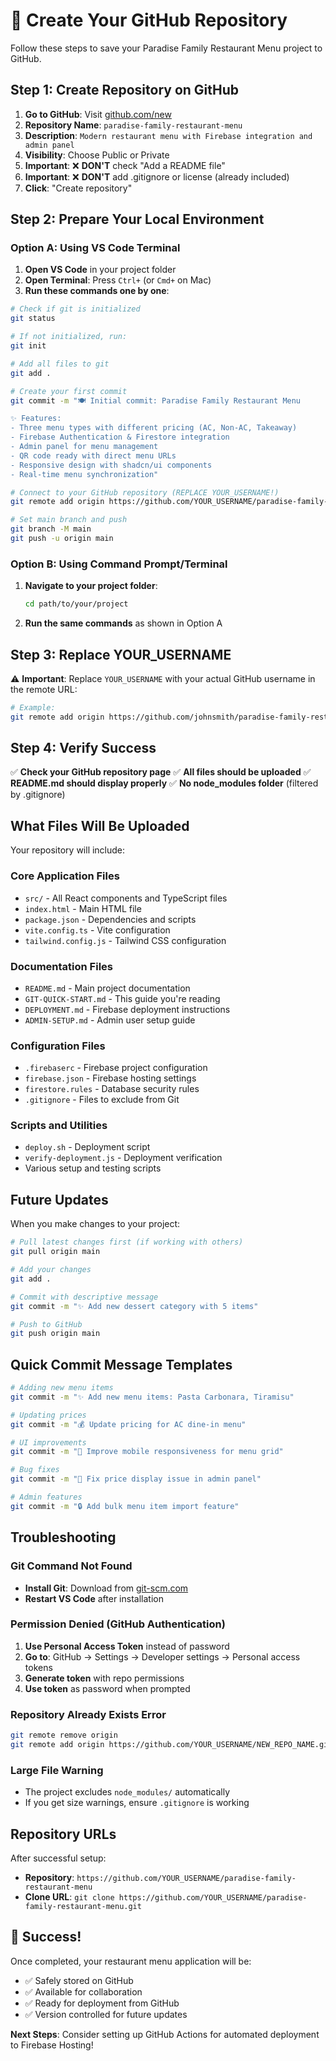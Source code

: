 # 🚀 Create Your GitHub Repository

Follow these steps to save your Paradise Family Restaurant Menu project to GitHub.

## Step 1: Create Repository on GitHub

1. **Go to GitHub**: Visit [github.com/new](https://github.com/new)
2. **Repository Name**: `paradise-family-restaurant-menu`
3. **Description**: `Modern restaurant menu with Firebase integration and admin panel`
4. **Visibility**: Choose Public or Private
5. **Important**: ❌ **DON'T** check "Add a README file"
6. **Important**: ❌ **DON'T** add .gitignore or license (already included)
7. **Click**: "Create repository"

## Step 2: Prepare Your Local Environment

### Option A: Using VS Code Terminal

1. **Open VS Code** in your project folder
2. **Open Terminal**: Press `Ctrl+` (or `Cmd+` on Mac)
3. **Run these commands one by one**:

```bash
# Check if git is initialized
git status

# If not initialized, run:
git init

# Add all files to git
git add .

# Create your first commit
git commit -m "🍽️ Initial commit: Paradise Family Restaurant Menu

✨ Features:
- Three menu types with different pricing (AC, Non-AC, Takeaway)
- Firebase Authentication & Firestore integration
- Admin panel for menu management
- QR code ready with direct menu URLs
- Responsive design with shadcn/ui components
- Real-time menu synchronization"

# Connect to your GitHub repository (REPLACE YOUR_USERNAME!)
git remote add origin https://github.com/YOUR_USERNAME/paradise-family-restaurant-menu.git

# Set main branch and push
git branch -M main
git push -u origin main
```

### Option B: Using Command Prompt/Terminal

1. **Navigate to your project folder**:
   ```bash
   cd path/to/your/project
   ```

2. **Run the same commands** as shown in Option A

## Step 3: Replace YOUR_USERNAME

⚠️ **Important**: Replace `YOUR_USERNAME` with your actual GitHub username in the remote URL:

```bash
# Example:
git remote add origin https://github.com/johnsmith/paradise-family-restaurant-menu.git
```

## Step 4: Verify Success

✅ **Check your GitHub repository page**
✅ **All files should be uploaded**
✅ **README.md should display properly**
✅ **No node_modules folder** (filtered by .gitignore)

## What Files Will Be Uploaded

Your repository will include:

### Core Application Files
- `src/` - All React components and TypeScript files
- `index.html` - Main HTML file
- `package.json` - Dependencies and scripts
- `vite.config.ts` - Vite configuration
- `tailwind.config.js` - Tailwind CSS configuration

### Documentation Files
- `README.md` - Main project documentation
- `GIT-QUICK-START.md` - This guide you're reading
- `DEPLOYMENT.md` - Firebase deployment instructions
- `ADMIN-SETUP.md` - Admin user setup guide

### Configuration Files
- `.firebaserc` - Firebase project configuration
- `firebase.json` - Firebase hosting settings
- `firestore.rules` - Database security rules
- `.gitignore` - Files to exclude from Git

### Scripts and Utilities
- `deploy.sh` - Deployment script
- `verify-deployment.js` - Deployment verification
- Various setup and testing scripts

## Future Updates

When you make changes to your project:

```bash
# Pull latest changes first (if working with others)
git pull origin main

# Add your changes
git add .

# Commit with descriptive message
git commit -m "✨ Add new dessert category with 5 items"

# Push to GitHub
git push origin main
```

## Quick Commit Message Templates

```bash
# Adding new menu items
git commit -m "✨ Add new menu items: Pasta Carbonara, Tiramisu"

# Updating prices
git commit -m "💰 Update pricing for AC dine-in menu"

# UI improvements
git commit -m "🎨 Improve mobile responsiveness for menu grid"

# Bug fixes
git commit -m "🐛 Fix price display issue in admin panel"

# Admin features
git commit -m "🔒 Add bulk menu item import feature"
```

## Troubleshooting

### Git Command Not Found
- **Install Git**: Download from [git-scm.com](https://git-scm.com)
- **Restart VS Code** after installation

### Permission Denied (GitHub Authentication)
1. **Use Personal Access Token** instead of password
2. **Go to**: GitHub → Settings → Developer settings → Personal access tokens
3. **Generate token** with repo permissions
4. **Use token** as password when prompted

### Repository Already Exists Error
```bash
git remote remove origin
git remote add origin https://github.com/YOUR_USERNAME/NEW_REPO_NAME.git
```

### Large File Warning
- The project excludes `node_modules/` automatically
- If you get size warnings, ensure `.gitignore` is working

## Repository URLs

After successful setup:
- **Repository**: `https://github.com/YOUR_USERNAME/paradise-family-restaurant-menu`
- **Clone URL**: `git clone https://github.com/YOUR_USERNAME/paradise-family-restaurant-menu.git`

## 🎉 Success!

Once completed, your restaurant menu application will be:
- ✅ Safely stored on GitHub
- ✅ Available for collaboration
- ✅ Ready for deployment from GitHub
- ✅ Version controlled for future updates

**Next Steps**: Consider setting up GitHub Actions for automated deployment to Firebase Hosting!